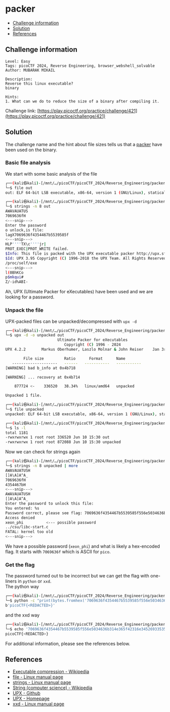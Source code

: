 # packer

- [Challenge information](#challenge-information)
- [Solution](#solution)
- [References](#references)

## Challenge information

```text
Level: Easy
Tags: picoCTF 2024, Reverse Engineering, browser_webshell_solvable
Author: MUBARAK MIKAIL
 
Description:
Reverse this linux executable?
binary
 
Hints:
1. What can we do to reduce the size of a binary after compiling it.
```

Challenge link: [https://play.picoctf.org/practice/challenge/421](https://play.picoctf.org/practice/challenge/421)

## Solution

The challenge name and the hint about file sizes tells us that a [packer](https://en.wikipedia.org/wiki/Executable_compression) have been used on the binary.

### Basic file analysis

We start with some basic analysis of the file

```bash
┌──(kali㉿kali)-[/mnt/…/picoCTF/picoCTF_2024/Reverse_Engineering/packer]
└─$ file out            
out: ELF 64-bit LSB executable, x86-64, version 1 (GNU/Linux), statically linked, no section header

┌──(kali㉿kali)-[/mnt/…/picoCTF/picoCTF_2024/Reverse_Engineering/packer]
└─$ strings -n 8 out
AWAVAUATUS
7069636fH
<---snip--->
Enter the password
o unlock,is file: 
lagX7069636f4354467b5539585f
<---snip--->
HLP''''TX\c''''jr|
PROT_EXEC|PROT_WRITE failed.
$Info: This file is packed with the UPX executable packer http://upx.sf.net $
$Id: UPX 3.95 Copyright (C) 1996-2018 the UPX Team. All Rights Reserved. $
/proc/self/exe
<---snip--->
l(0BhKCo
p$mkqui#
Z/-id%ABI-
```

Ah, UPX (Ultimate Packer for eXecutables) have been used and we are looking for a password.

### Unpack the file

UPX-packed files can be unpacked/decompressed with `upx -d`

```bash
┌──(kali㉿kali)-[/mnt/…/picoCTF/picoCTF_2024/Reverse_Engineering/packer]
└─$ upx -d -o unpacked out   
                       Ultimate Packer for eXecutables
                          Copyright (C) 1996 - 2024
UPX 4.2.2       Markus Oberhumer, Laszlo Molnar & John Reiser    Jan 3rd 2024

        File size         Ratio      Format      Name
   --------------------   ------   -----------   -----------
[WARNING] bad b_info at 0x4b718

[WARNING] ... recovery at 0x4b714

    877724 <-    336520   38.34%   linux/amd64   unpacked

Unpacked 1 file.

┌──(kali㉿kali)-[/mnt/…/picoCTF/picoCTF_2024/Reverse_Engineering/packer]
└─$ file unpacked       
unpacked: ELF 64-bit LSB executable, x86-64, version 1 (GNU/Linux), statically linked, BuildID[sha1]=2e06e54daad34a6d4b0c7ef71b3e1ce17ffbf6db, for GNU/Linux 3.2.0, not stripped

┌──(kali㉿kali)-[/mnt/…/picoCTF/picoCTF_2024/Reverse_Engineering/packer]
└─$ ls -l 
total 1181
-rwxrwxrwx 1 root root 336520 Jun 10 15:30 out
-rwxrwxrwx 1 root root 872088 Jun 10 15:30 unpacked
```

Now we can check for strings again

```bash
┌──(kali㉿kali)-[/mnt/…/picoCTF/picoCTF_2024/Reverse_Engineering/packer]
└─$ strings -n 8 unpacked | more     
AWAVAUATUSH
[]A\A]A^A_
7069636fH
4354467bH
<---snip--->
AWAVAUATUSH
[]A\A]A^A_
Enter the password to unlock this file: 
You entered: %s
Password correct, please see flag: 7069636f4354467b5539585f556e5034636b314e365f42316e34526933535f65313930633366337d
Access denied
xeon_phi          <--- possible password
../csu/libc-start.c
FATAL: kernel too old
<---snip--->
```

We have a possible password (`xeon_phi`) and what is likely a hex-encoded flag. It starts with `7069636f` which is ASCII for `pico`.

### Get the flag

The password turned out to be incorrect but we can get the flag with one-liners in `python` or `xxd`.  
The python way

```bash
┌──(kali㉿kali)-[/mnt/…/picoCTF/picoCTF_2024/Reverse_Engineering/packer]
└─$ python -c "print(bytes.fromhex('7069636f4354467b5539585f556e5034636b314e365f42316e34526933535f65313930633366337d'))"
b'picoCTF{<REDACTED>}'
```

and the xxd way

```bash
┌──(kali㉿kali)-[/mnt/…/picoCTF/picoCTF_2024/Reverse_Engineering/packer]
└─$ echo '7069636f4354467b5539585f556e5034636b314e365f42316e34526933535f65313930633366337d' | xxd -r -p
picoCTF{<REDACTED>}   
```

For additional information, please see the references below.

## References

- [Executable compression - Wikipedia](https://en.wikipedia.org/wiki/Executable_compression)
- [file - Linux manual page](https://man7.org/linux/man-pages/man1/file.1.html)
- [strings - Linux manual page](https://man7.org/linux/man-pages/man1/strings.1.html)
- [String (computer science) - Wikipedia](https://en.wikipedia.org/wiki/String_(computer_science))
- [UPX - Github](https://github.com/upx/upx)
- [UPX - Homepage](https://upx.github.io/)
- [xxd - Linux manual page](https://linux.die.net/man/1/xxd)
